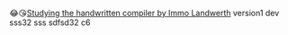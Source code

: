😂😘[Studying the handwritten compiler by Immo Landwerth](https://github.com/terrajobst/minsk)
version1
dev
sss32
sss 
sdfsd32 c6
